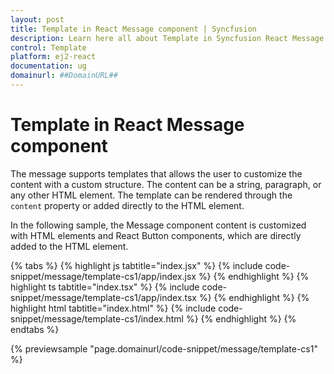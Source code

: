 ```yaml
---
layout: post
title: Template in React Message component | Syncfusion
description: Learn here all about Template in Syncfusion React Message component of Syncfusion Essential JS 2 and more.
control: Template 
platform: ej2-react
documentation: ug
domainurl: ##DomainURL##
---
```


# Template in React Message component

The message supports templates that allows the user to customize the content with a custom structure. The content can be a string, paragraph, or any other HTML element. The template can be rendered through the `content` property or added directly to the HTML element.

In the following sample, the Message component content is customized with HTML elements and React Button components, which are directly added to the HTML element.

{% tabs %}
{% highlight js tabtitle="index.jsx" %}
{% include code-snippet/message/template-cs1/app/index.jsx %}
{% endhighlight %}
{% highlight ts tabtitle="index.tsx" %}
{% include code-snippet/message/template-cs1/app/index.tsx %}
{% endhighlight %}
{% highlight html tabtitle="index.html" %}
{% include code-snippet/message/template-cs1/index.html %}
{% endhighlight %}
{% endtabs %}
        
{% previewsample "page.domainurl/code-snippet/message/template-cs1" %}